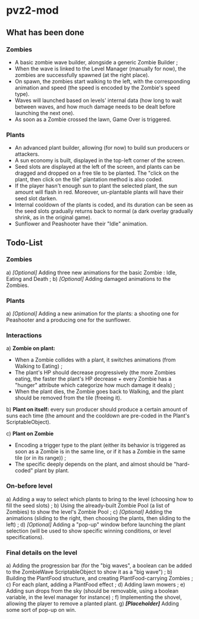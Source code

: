 # pvz2-mod

## What has been done

### Zombies

- A basic zombie wave builder, alongside a generic Zombie Builder ;
- When the wave is linked to the Level Manager (manually for now), the zombies are successfully spawned (at the right place).
- On spawn, the zombies start walking to the left, with the corresponding animation and speed (the speed is encoded by the Zombie's speed type).
- Waves will launched based on levels' internal data (how long to wait between waves, and how much damage needs to be dealt before launching the next one).
- As soon as a Zombie crossed the lawn, Game Over is triggered.

### Plants

- An advanced plant builder, allowing (for now) to build sun producers or attackers.
- A sun economy is built, displayed in the top-left corner of the screen.
- Seed slots are displayed at the left of the screen, and plants can be dragged and dropped on a free tile to be planted. The "click on the plant, then click on the tile" plantation method is also coded.
- If the player hasn't enough sun to plant the selected plant, the sun amount will flash in red. Moreover, un-plantable plants will have their seed slot darken.
- Internal cooldown of the plants is coded, and its duration can be seen as the seed slots gradually returns back to normal (a dark overlay gradually shrink, as in the original game).
- Sunflower and Peashooter have their "Idle" animation.

## Todo-List

### Zombies

a) _[Optional]_ Adding three new animations for the basic Zombie : Idle, Eating and Death ;
b) _[Optional]_ Adding damaged animations to the Zombies.

### Plants

a) _[Optional]_ Adding a new animation for the plants: a shooting one for Peashooter and a producing one for the sunflower.

### Interactions

a) **Zombie on plant:**

- When a Zombie collides with a plant, it switches animations (from Walking to Eating) ;
- The plant's HP should decrease progressively (the more Zombies eating, the faster the plant's HP decrease + every Zombie has a "hunger" attribute which categorize how much damage it deals) ;
- When the plant dies, the Zombie goes back to Walking, and the plant should be removed from the tile (freeing it).

b) **Plant on itself:** every sun producer should produce a certain amount of suns each time (the amount and the cooldown are pre-coded in the Plant's ScriptableObject).

c) **Plant on Zombie**

- Encoding a trigger type to the plant (either its behavior is triggered as soon as a Zombie is in the same line, or if it has a Zombie in the same tile (or in its range)) ;
- The specific deeply depends on the plant, and almost should be "hard-coded" plant by plant.

### On-before level

a) Adding a way to select which plants to bring to the level (choosing how to fill the seed slots) ;
b) Using the already-built Zombie Pool (a list of Zombies) to show the level's Zombie Pool ;
c) _[Optional]_ Adding the animations (sliding to the right, then choosing the plants, then sliding to the left) ;
d) _[Optional]_ Adding a "pop-up" window before launching the plant selection (will be used to show specific winning conditions, or level specifications).

### Final details on the level

a) Adding the progression bar (for the "big waves", a boolean can be added to the ZombieWave ScriptableObject to show it as a "big wave") ;
b) Building the PlantFood structure, and creating PlantFood-carrying Zombies ;
c) For each plant, adding a PlantFood effect ;
d) Adding lawn mowers ;
e) Adding sun drops from the sky (should be removable, using a boolean variable, in the level manager for instance) ;
f) Implementing the shovel, allowing the player to remove a planted plant.
g) **_[Placeholder]_** Adding some sort of pop-up on win.
